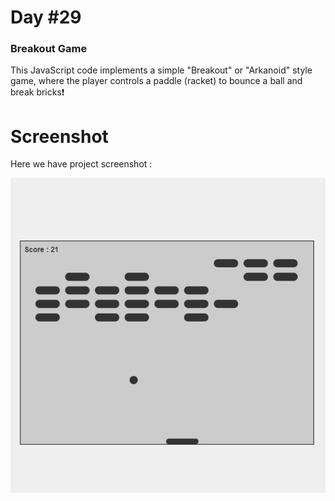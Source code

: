 # Day #29

### Breakout Game
This JavaScript code implements a simple "Breakout" or "Arkanoid" style game, where the player controls a paddle (racket) to bounce a ball and break bricks❗️

# Screenshot
Here we have project screenshot :

![screenshot](screenshot.jpg)